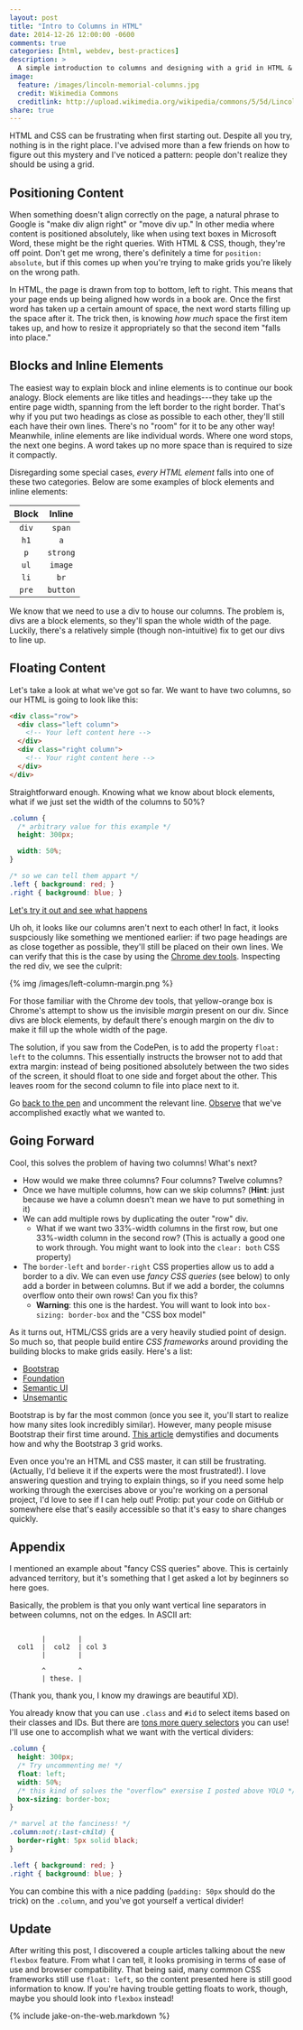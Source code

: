 ```yaml
---
layout: post
title: "Intro to Columns in HTML"
date: 2014-12-26 12:00:00 -0600
comments: true
categories: [html, webdev, best-practices]
description: >
  A simple introduction to columns and designing with a grid in HTML & CSS.
image:
  feature: /images/lincoln-memorial-columns.jpg
  credit: Wikimedia Commons
  creditlink: http://upload.wikimedia.org/wikipedia/commons/5/5d/Lincoln_memorial_columns.jpg
share: true
---
```


HTML and CSS can be frustrating when first starting out. Despite all you try, nothing is in the right place. I've advised more than a few friends on how to figure out this mystery and I've noticed a pattern: people don't realize they should be using a grid.

<!-- more -->

## Positioning Content

When something doesn't align correctly on the page, a natural phrase to Google is "make div align right" or "move div up." In other media where content is positioned absolutely, like when using text boxes in Microsoft Word, these might be the right queries. With HTML & CSS, though, they're off point. Don't get me wrong, there's definitely a time for `position: absolute`, but if this comes up when you're trying to make grids you're likely on the wrong path.

In HTML, the page is drawn from top to bottom, left to right. This means that your page ends up being aligned how words in a book are. Once the first word has taken up a certain amount of space, the next word starts filling up the space after it. The trick then, is knowing _how much_ space the first item takes up, and how to resize it appropriately so that the second item "falls into place."

## Blocks and Inline Elements

The easiest way to explain block and inline elements is to continue our book analogy. Block elements are like titles and headings---they take up the entire page width, spanning from the left border to the right border. That's why if you put two headings as close as possible to each other, they'll still each have their own lines. There's no "room" for it to be any other way! Meanwhile, inline elements are like individual words. Where one word stops, the next one begins. A word takes up no more space than is required to size it compactly.

Disregarding some special cases, _every HTML element_ falls into one of these two categories. Below are some examples of block elements and inline elements:

| Block | Inline   |
|:-----:|:--------:|
| `div` | `span`   |
| `h1`  | `a`      |
| `p`   | `strong` |
| `ul`  | `image`  |
| `li`  | `br`     |
| `pre` | `button` |

We know that we need to use a div to house our columns. The problem is, divs are a block elements, so they'll span the whole width of the page. Luckily, there's a relatively simple (though non-intuitive) fix to get our divs to line up.

## Floating Content

Let's take a look at what we've got so far. We want to have two columns, so our HTML is going to look like this:

```html HTML for two columns
<div class="row">
  <div class="left column">
    <!-- Your left content here -->
  </div>
  <div class="right column">
    <!-- Your right content here -->
  </div>
</div>
```

Straightforward enough. Knowing what we know about block elements, what if we just set the width of the columns to 50%?

```css Half-width columns
.column {
  /* arbitrary value for this example */
  height: 300px;

  width: 50%;
}

/* so we can tell them appart */
.left { background: red; }
.right { background: blue; }
```

[Let's try it out and see what happens][pen1]

Uh oh, it looks like our columns aren't next to each other! In fact, it looks suspciously like something we mentioned earlier: if two page headings are as close together as possible, they'll still be placed on their own lines. We can verify that this is the case by using the [Chrome dev tools][chromedev]. Inspecting the red div, we see the culprit:

{% img /images/left-column-margin.png %}

For those familiar with the Chrome dev tools, that yellow-orange box is Chrome's attempt to show us the invisible _margin_ present on our div. Since divs are block elements, by default there's enough margin on the div to make it fill up the whole width of the page.

The solution, if you saw from the CodePen, is to add the property `float: left` to the columns. This essentially instructs the browser not to add that extra margin: instead of being positioned absolutely between the two sides of the screen, it should float to one side and forget about the other. This leaves room for the second column to file into place next to it.

Go [back to the pen][pen1] and uncomment the relevant line. [Observe][pen2] that we've accomplished exactly what we wanted to.

## Going Forward

Cool, this solves the problem of having two columns! What's next?

- How would we make three columns? Four columns? Twelve columns?
- Once we have multiple columns, how can we skip columns? (__Hint__: just because we have a column doesn't mean we have to put something in it)
- We can add multiple rows by duplicating the outer "row" div.
    - What if we want two 33%-width columns in the first row, but one 33%-width column in the second row? (This is actually a good one to work through. You might want to look into the `clear: both` CSS property)
- The `border-left` and `border-right` CSS properties allow us to add a border to a div. We can even use _fancy CSS queries_ (see below) to only add a border in between columns. But if we add a border, the columns overflow onto their own rows! Can you fix this?
    - __Warning__: this one is the hardest. You will want to look into `box-sizing: border-box` and the "CSS box model"

As it turns out, HTML/CSS grids are a very heavily studied point of design. So much so, that people build entire _CSS frameworks_ around providing the building blocks to make grids easily. Here's a list:

- [Bootstrap][bootstrap]
- [Foundation][foundation]
- [Semantic UI][semantic]
- [Unsemantic][unsemantic]

Bootstrap is by far the most common (once you see it, you'll start to realize how many sites look incredibly similar). However, many people misuse Bootstrap their first time around. [This article][whygrid] demystifies and documents how and why the Bootstrap 3 grid works.

Even once you're an HTML and CSS master, it can still be frustrating. (Actually, I'd believe it if the experts were the most frustrated!). I love answering question and trying to explain things, so if you need some help working through the exercises above or you're working on a personal project, I'd love to see if I can help out! Protip: put your code on GitHub or somewhere else that's easily accessible so that it's easy to share changes quickly.

## Appendix

I mentioned an example about "fancy CSS queries" above. This is certainly advanced territory, but it's something that I get asked a lot by beginners so here goes.

Basically, the problem is that you only want vertical line separators in between columns, not on the edges. In ASCII art:

```plain Beautiful ASCII Art Diagram

        |        |
  col1  |  col2  | col 3
        |        |

        ^        ^
        | these. |
```

(Thank you, thank you, I know my drawings are beautiful XD).

You already know that you can use `.class` and `#id` to select items based on their classes and IDs. But there are [tons more query selectors][csssel] you can use! I'll use one to accomplish what we want with the vertical dividers:

```css Super Fancy CSS Selectors
.column {
  height: 300px;
  /* Try uncommenting me! */
  float: left;
  width: 50%;
  /* this kind of solves the "overflow" exersise I posted above YOLO */
  box-sizing: border-box;
}

/* marvel at the fanciness! */
.column:not(:last-child) {
  border-right: 5px solid black;
}

.left { background: red; }
.right { background: blue; }
```

You can combine this with a nice padding (`padding: 50px` should do the trick) on the `.column`, and you've got yourself a vertical divider!

## Update

After writing this post, I discovered a couple articles talking about the new
`flexbox` feature. From what I can tell, it looks promising in terms of ease of
use and browser compatibility. That being said, many common CSS frameworks still
use `float: left`, so the content presented here is still good information to
know. If you're having trouble getting floats to work, though, maybe you should
look into `flexbox` instead!


{% include jake-on-the-web.markdown %}

[pen1]: http://codepen.io/Z1MM32M4N/pen/qENvdx?editors=110
[pen2]: http://codepen.io/Z1MM32M4N/pen/XJKGdg?editors=110
[chromedev]: https://developer.chrome.com/devtools

[bootstrap]: http://getbootstrap.com/
[foundation]: http://foundation.zurb.com/
[semantic]: http://semantic-ui.com/
[unsemantic]: http://unsemantic.com/

[whygrid]: http://www.helloerik.com/the-subtle-magic-behind-why-the-bootstrap-3-grid-works
[csssel]: http://code.tutsplus.com/tutorials/the-30-css-selectors-you-must-memorize--net-16048
